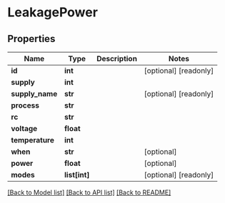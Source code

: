 # LeakagePower

## Properties
Name | Type | Description | Notes
------------ | ------------- | ------------- | -------------
**id** | **int** |  | [optional] [readonly] 
**supply** | **int** |  | 
**supply_name** | **str** |  | [optional] [readonly] 
**process** | **str** |  | 
**rc** | **str** |  | 
**voltage** | **float** |  | 
**temperature** | **int** |  | 
**when** | **str** |  | [optional] 
**power** | **float** |  | [optional] 
**modes** | **list[int]** |  | [optional] [readonly] 

[[Back to Model list]](../README.md#documentation-for-models) [[Back to API list]](../README.md#documentation-for-api-endpoints) [[Back to README]](../README.md)


